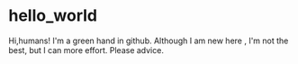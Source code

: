 # hello_world


Hi,humans!
I'm a green hand in github.
Although I am new here , I'm not the best, but I can more effort. Please advice.
